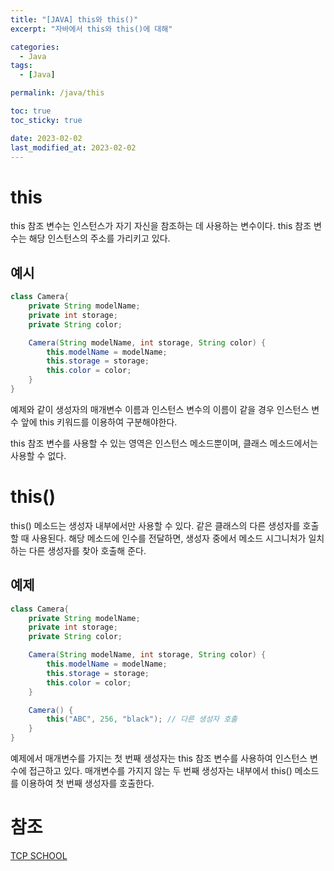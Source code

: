 ```yaml
---
title: "[JAVA] this와 this()"
excerpt: "자바에서 this와 this()에 대해"

categories:
  - Java
tags:
  - [Java]

permalink: /java/this

toc: true
toc_sticky: true

date: 2023-02-02
last_modified_at: 2023-02-02
---
```


# this

this 참조 변수는 인스턴스가 자기 자신을 참조하는 데 사용하는 변수이다. this 참조 변수는 해당 인스턴스의 주소를 가리키고 있다.

## 예시

```java
class Camera{
    private String modelName;
    private int storage;
    private String color;

    Camera(String modelName, int storage, String color) {
        this.modelName = modelName;
        this.storage = storage;
        this.color = color;
    }
}
```

예제와 같이 생성자의 매개변수 이름과 인스턴스 변수의 이름이 같을 경우 인스턴스 변수 앞에 this 키워드를 이용하여 구분해야한다. 

this 참조 변수를 사용할 수 있는 영역은 인스턴스 메소드뿐이며, 클래스 메소드에서는 사용할 수 없다. 

# this()

this() 메소드는 생성자 내부에서만 사용할 수 있다. 같은 클래스의 다른 생성자를 호출할 때 사용된다. 해당 메소드에 인수를 전달하면, 생성자 중에서 메소드 시그니처가 일치하는 다른 생성자를 찾아 호출해 준다.

## 예제

```java
class Camera{
    private String modelName;
    private int storage;
    private String color;

    Camera(String modelName, int storage, String color) {
        this.modelName = modelName;
        this.storage = storage;
        this.color = color;
    }

    Camera() {
        this("ABC", 256, "black"); // 다른 생성자 호출
    }
}
```

예제에서 매개변수를 가지는 첫 번째 생성자는 this 참조 변수를 사용하여 인스턴스 변수에 접근하고 있다. 매개변수를 가지지 않는 두 번째 생성자는 내부에서 this() 메소드를 이용하여 첫 번째 생성자를 호출한다.

# 참조

[TCP SCHOOL](http://www.tcpschool.com/java/java_methodConstructor_this)